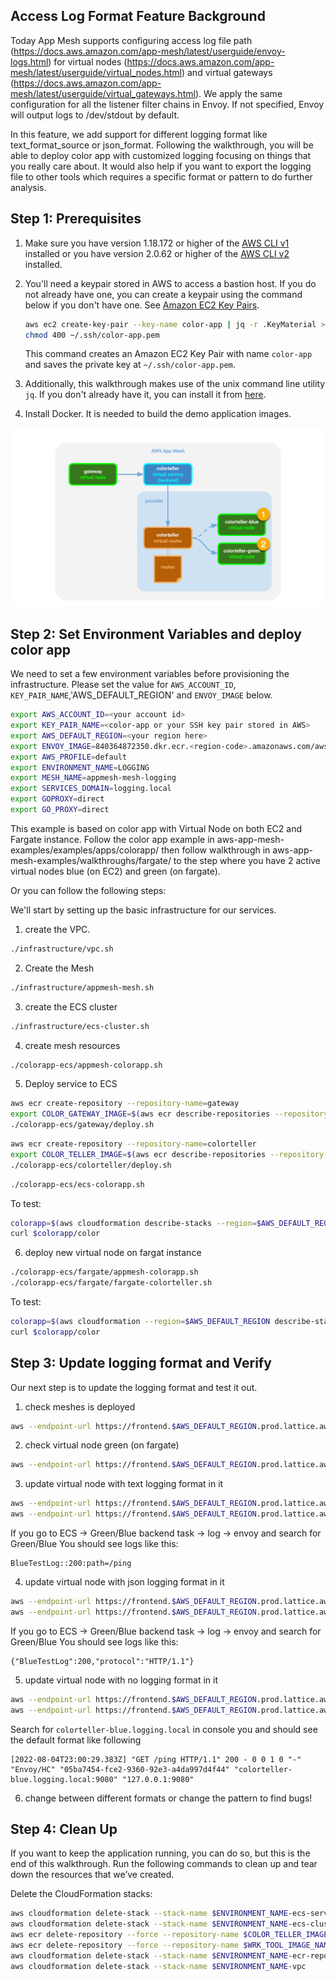 ## Access Log Format Feature Background
Today App Mesh supports configuring access log file path (https://docs.aws.amazon.com/app-mesh/latest/userguide/envoy-logs.html) for virtual nodes (https://docs.aws.amazon.com/app-mesh/latest/userguide/virtual_nodes.html) and virtual gateways (https://docs.aws.amazon.com/app-mesh/latest/userguide/virtual_gateways.html). We apply the same configuration for all the listener filter chains in Envoy. If not specified, Envoy will output logs to /dev/stdout by default. 

In this feature, we add support for different logging format like text_format_source or json_format. Following the walkthrough, you will be able to deploy color app with customized logging focusing on things that you really care about. It would also help if you want to export the logging file to other tools which requires a specific format or pattern to do further analysis. 

## Step 1: Prerequisites

1. Make sure you have version 1.18.172 or higher of the [AWS CLI v1](https://docs.aws.amazon.com/cli/latest/userguide/install-cliv1.html) installed or you have version 2.0.62 or higher of the [AWS CLI v2](https://docs.aws.amazon.com/cli/latest/userguide/install-cliv2.html) installed.

2. You'll need a keypair stored in AWS to access a bastion host.
   If you do not already have one, you can create a keypair using the command below if you don't have one. See [Amazon EC2 Key Pairs](https://docs.aws.amazon.com/AWSEC2/latest/UserGuide/ec2-key-pairs.html).

    ```bash
    aws ec2 create-key-pair --key-name color-app | jq -r .KeyMaterial > ~/.ssh/color-app.pem
    chmod 400 ~/.ssh/color-app.pem
    ```

    This command creates an Amazon EC2 Key Pair with name `color-app` and saves the private key at `~/.ssh/color-app.pem`.

4. Additionally, this walkthrough makes use of the unix command line utility `jq`. If you don't already have it, you can install it from [here](https://stedolan.github.io/jq/).
5. Install Docker. It is needed to build the demo application images.

![](fargate.png)
## Step 2: Set Environment Variables and deploy color app
We need to set a few environment variables before provisioning the infrastructure.
Please set the value for `AWS_ACCOUNT_ID`, `KEY_PAIR_NAME`,'AWS_DEFAULT_REGION' and `ENVOY_IMAGE` below.

```bash
export AWS_ACCOUNT_ID=<your account id>
export KEY_PAIR_NAME=<color-app or your SSH key pair stored in AWS>
export AWS_DEFAULT_REGION=<your region here>
export ENVOY_IMAGE=840364872350.dkr.ecr.<region-code>.amazonaws.com/aws-appmesh-envoy:v1.22.2.0-prod
export AWS_PROFILE=default
export ENVIRONMENT_NAME=LOGGING
export MESH_NAME=appmesh-mesh-logging
export SERVICES_DOMAIN=logging.local
export GOPROXY=direct
export GO_PROXY=direct
```
This example is based on color app with Virtual Node on both EC2 and Fargate instance. Follow the color app example in aws-app-mesh-examples/examples/apps/colorapp/
then follow walkthrough in aws-app-mesh-examples/walkthroughs/fargate/ to the step where you have 2 active virtual nodes blue (on EC2) and green (on fargate).

Or you can follow the following steps:

We'll start by setting up the basic infrastructure for our services.

1. create the VPC.

```bash
./infrastructure/vpc.sh
```
2. Create the Mesh

```bash
./infrastructure/appmesh-mesh.sh
```
3. create the ECS cluster

```bash
./infrastructure/ecs-cluster.sh
```
4. create mesh resources

```bash
./colorapp-ecs/appmesh-colorapp.sh
```
5. Deploy service to ECS

```bash
aws ecr create-repository --repository-name=gateway
export COLOR_GATEWAY_IMAGE=$(aws ecr describe-repositories --repository-names=gateway --query 'repositories[0].repositoryUri' --output text)
./colorapp-ecs/gateway/deploy.sh
```

```bash
aws ecr create-repository --repository-name=colorteller
export COLOR_TELLER_IMAGE=$(aws ecr describe-repositories --repository-names=colorteller --query 'repositories[0].repositoryUri' --output text)
./colorapp-ecs/colorteller/deploy.sh
```

```bash
./colorapp-ecs/ecs-colorapp.sh
```

To test:

```bash
colorapp=$(aws cloudformation describe-stacks --region=$AWS_DEFAULT_REGION --stack-name=$ENVIRONMENT_NAME-ecs-colorapp --query="Stacks[0].Outputs[?OutputKey=='ColorAppEndpoint'].OutputValue" --output=text)
curl $colorapp/color
```
6. deploy new virtual node on fargat instance

```bash
./colorapp-ecs/fargate/appmesh-colorapp.sh
./colorapp-ecs/fargate/fargate-colorteller.sh
```

To test:

```bash
colorapp=$(aws cloudformation --region=$AWS_DEFAULT_REGION describe-stacks --stack-name=$ENVIRONMENT_NAME-ecs-colorapp --query="Stacks[0].Outputs[?OutputKey=='ColorAppEndpoint'].OutputValue" --output=text)
curl $colorapp/color
```

## Step 3: Update logging format and Verify

Our next step is to update the logging format and test it out.

1. check meshes is deployed

```bash
aws --endpoint-url https://frontend.$AWS_DEFAULT_REGION.prod.lattice.aws.a2z.com --region $AWS_DEFAULT_REGION appmesh-internal list-meshes
```
2. check virtual node green (on fargate)

```bash
aws --endpoint-url https://frontend.$AWS_DEFAULT_REGION.prod.lattice.aws.a2z.com --region $AWS_DEFAULT_REGION appmesh-internal describe-virtual-node --virtual-node-name colorteller-green-vn --mesh-name $MESH_NAME
```

3. update virtual node with text logging format in it

```bash
aws --endpoint-url https://frontend.$AWS_DEFAULT_REGION.prod.lattice.aws.a2z.com --region $AWS_DEFAULT_REGION appmesh-internal update-virtual-node --virtual-node-name colorteller-blue-vn --mesh-name $MESH_NAME --cli-input-json file://src/blue-text-format.json
aws --endpoint-url https://frontend.$AWS_DEFAULT_REGION.prod.lattice.aws.a2z.com --region $AWS_DEFAULT_REGION appmesh-internal update-virtual-node --virtual-node-name colorteller-green-vn --mesh-name $MESH_NAME --cli-input-json file://src/green-text-format.json
```
If you go to ECS -> Green/Blue backend task -> log -> envoy and search for Green/Blue
You should see logs like this:

```
BlueTestLog::200:path=/ping
```

4. update virtual node with json logging format in it

```bash
aws --endpoint-url https://frontend.$AWS_DEFAULT_REGION.prod.lattice.aws.a2z.com --region $AWS_DEFAULT_REGION appmesh-internal update-virtual-node --virtual-node-name colorteller-blue-vn --mesh-name $MESH_NAME --cli-input-json file://src/blue-json-format.json
aws --endpoint-url https://frontend.$AWS_DEFAULT_REGION.prod.lattice.aws.a2z.com --region $AWS_DEFAULT_REGION appmesh-internal update-virtual-node --virtual-node-name colorteller-green-vn --mesh-name $MESH_NAME --cli-input-json file://src/green-json-format.json
```

If you go to ECS -> Green/Blue backend task -> log -> envoy and search for Green/Blue
You should see logs like this:

```
{"BlueTestLog":200,"protocol":"HTTP/1.1"}
```

5. update virtual node with no logging format in it

```bash
aws --endpoint-url https://frontend.$AWS_DEFAULT_REGION.prod.lattice.aws.a2z.com --region $AWS_DEFAULT_REGION appmesh-internal update-virtual-node --virtual-node-name colorteller-blue-vn --mesh-name $MESH_NAME --cli-input-json file://src/blue-no-format.json
aws --endpoint-url https://frontend.$AWS_DEFAULT_REGION.prod.lattice.aws.a2z.com --region $AWS_DEFAULT_REGION appmesh-internal update-virtual-node --virtual-node-name colorteller-green-vn --mesh-name $MESH_NAME --cli-input-json file://src/green-no-format.json
```
Search for `colorteller-blue.logging.local` in console you and should see the default format like following
```
[2022-08-04T23:00:29.383Z] "GET /ping HTTP/1.1" 200 - 0 0 1 0 "-" "Envoy/HC" "05ba7454-fce2-9360-92e3-a4da997d4f44" "colorteller-blue.logging.local:9080" "127.0.0.1:9080"
```
6. change between different formats or change the pattern to find bugs!

## Step 4: Clean Up


If you want to keep the application running, you can do so, but this is the end of this walkthrough.
Run the following commands to clean up and tear down the resources that we’ve created.

Delete the CloudFormation stacks:

```bash
aws cloudformation delete-stack --stack-name $ENVIRONMENT_NAME-ecs-service
aws cloudformation delete-stack --stack-name $ENVIRONMENT_NAME-ecs-cluster
aws ecr delete-repository --force --repository-name $COLOR_TELLER_IMAGE_NAME
aws ecr delete-repository --force --repository-name $WRK_TOOL_IMAGE_NAME
aws cloudformation delete-stack --stack-name $ENVIRONMENT_NAME-ecr-repositories
aws cloudformation delete-stack --stack-name $ENVIRONMENT_NAME-vpc
```
